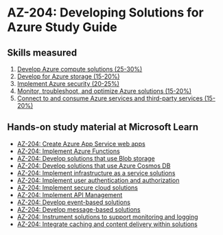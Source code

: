 # AZ-204: Developing Solutions for Azure Study Guide

## Skills measured

1. [Develop Azure compute solutions (25-30%)](1-Develop%20Azure%20compute%20solutions%20(25-30%25).md)
2. [Develop for Azure storage (15-20%)](2-Develop%20for%20Azure%20storage%20(15-20%25).md)
3. [Implement Azure security (20-25%)](3-Implement%20Azure%20security%20(20-25%25).md)
4. [Monitor, troubleshoot, and optimize Azure solutions (15-20%)](4-Monitor,%20troubleshoot,%20and%20optimize%20Azure%20solutions%20(15-20%25).md)
5. [Connect to and consume Azure services and third-party services (15-20%)](5-Connect%20to%20and%20consume%20Azure%20services%20and%20third-party%20services%20(15-20%25).md)

## Hands-on study material at Microsoft Learn

- [AZ-204: Create Azure App Service web apps](https://docs.microsoft.com/en-us/learn/paths/create-azure-app-service-web-apps/)
- [AZ-204: Implement Azure Functions](https://docs.microsoft.com/en-us/learn/paths/implement-azure-functions/)
- [AZ-204: Develop solutions that use Blob storage](https://docs.microsoft.com/en-us/learn/paths/develop-solutions-that-use-blob-storage/)
- [AZ-204: Develop solutions that use Azure Cosmos DB](https://docs.microsoft.com/en-us/learn/paths/az-204-develop-solutions-that-use-azure-cosmos-db/)
- [AZ-204: Implement infrastructure as a service solutions](https://docs.microsoft.com/en-us/learn/paths/az-204-implement-iaas-solutions/)
- [AZ-204: Implement user authentication and authorization](https://docs.microsoft.com/en-us/learn/paths/az-204-implement-authentication-authorization/)
- [AZ-204: Implement secure cloud solutions](https://docs.microsoft.com/en-us/learn/paths/az-204-implement-secure-cloud-solutions/)
- [AZ-204: Implement API Management](https://docs.microsoft.com/en-us/learn/paths/az-204-implement-api-management/)
- [AZ-204: Develop event-based solutions](https://docs.microsoft.com/en-us/learn/paths/az-204-develop-event-based-solutions/)
- [AZ-204: Develop message-based solutions](https://docs.microsoft.com/en-us/learn/paths/az-204-develop-message-based-solutions/)
- [AZ-204: Instrument solutions to support monitoring and logging](https://docs.microsoft.com/en-us/learn/paths/az-204-instrument-solutions-support-monitoring-logging/)
- [AZ-204: Integrate caching and content delivery within solutions](https://docs.microsoft.com/en-us/learn/paths/az-204-integrate-caching-content-delivery-within-solutions/)